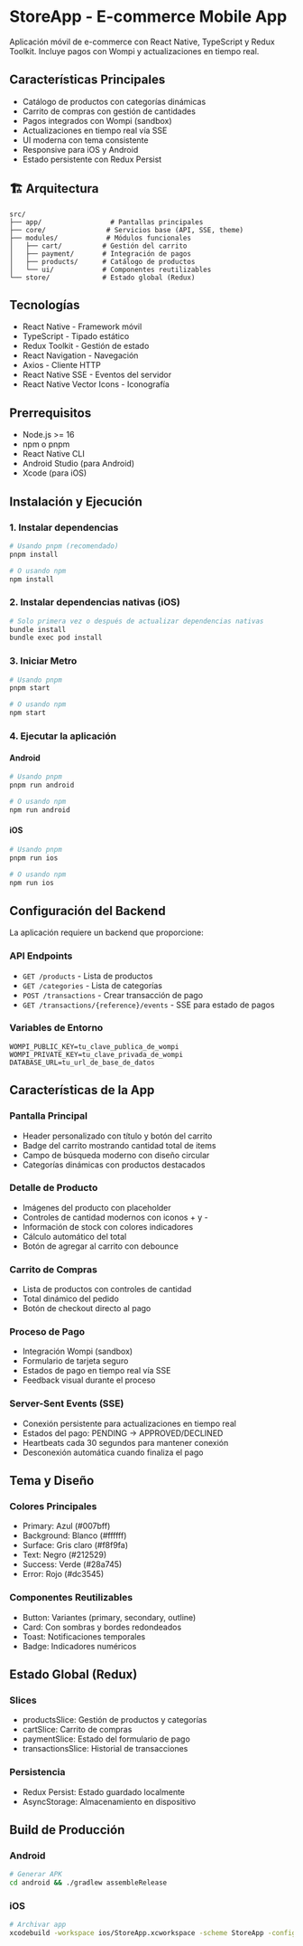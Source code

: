# StoreApp - E-commerce Mobile App

Aplicación móvil de e-commerce con React Native, TypeScript y Redux Toolkit. Incluye pagos con Wompi y actualizaciones en tiempo real.

## Características Principales

- Catálogo de productos con categorías dinámicas
- Carrito de compras con gestión de cantidades
- Pagos integrados con Wompi (sandbox)
- Actualizaciones en tiempo real vía SSE
- UI moderna con tema consistente
- Responsive para iOS y Android
- Estado persistente con Redux Persist

## 🏗️ Arquitectura

```
src/
├── app/                 # Pantallas principales
├── core/               # Servicios base (API, SSE, theme)
├── modules/            # Módulos funcionales
│   ├── cart/          # Gestión del carrito
│   ├── payment/       # Integración de pagos
│   ├── products/      # Catálogo de productos
│   └── ui/            # Componentes reutilizables
└── store/             # Estado global (Redux)
```

## Tecnologías

- React Native - Framework móvil
- TypeScript - Tipado estático
- Redux Toolkit - Gestión de estado
- React Navigation - Navegación
- Axios - Cliente HTTP
- React Native SSE - Eventos del servidor
- React Native Vector Icons - Iconografía

## Prerrequisitos

- Node.js >= 16
- npm o pnpm
- React Native CLI
- Android Studio (para Android)
- Xcode (para iOS)

## Instalación y Ejecución

### 1. Instalar dependencias

```sh
# Usando pnpm (recomendado)
pnpm install

# O usando npm
npm install
```

### 2. Instalar dependencias nativas (iOS)

```sh
# Solo primera vez o después de actualizar dependencias nativas
bundle install
bundle exec pod install
```

### 3. Iniciar Metro

```sh
# Usando pnpm
pnpm start

# O usando npm
npm start
```

### 4. Ejecutar la aplicación

#### Android
```sh
# Usando pnpm
pnpm run android

# O usando npm
npm run android
```

#### iOS
```sh
# Usando pnpm
pnpm run ios

# O usando npm
npm run ios
```

## Configuración del Backend

La aplicación requiere un backend que proporcione:

### API Endpoints
- `GET /products` - Lista de productos
- `GET /categories` - Lista de categorías
- `POST /transactions` - Crear transacción de pago
- `GET /transactions/{reference}/events` - SSE para estado de pagos

### Variables de Entorno
```env
WOMPI_PUBLIC_KEY=tu_clave_publica_de_wompi
WOMPI_PRIVATE_KEY=tu_clave_privada_de_wompi
DATABASE_URL=tu_url_de_base_de_datos
```

## Características de la App

### Pantalla Principal
- Header personalizado con título y botón del carrito
- Badge del carrito mostrando cantidad total de items
- Campo de búsqueda moderno con diseño circular
- Categorías dinámicas con productos destacados

### Detalle de Producto
- Imágenes del producto con placeholder
- Controles de cantidad modernos con iconos + y -
- Información de stock con colores indicadores
- Cálculo automático del total
- Botón de agregar al carrito con debounce

### Carrito de Compras
- Lista de productos con controles de cantidad
- Total dinámico del pedido
- Botón de checkout directo al pago

### Proceso de Pago
- Integración Wompi (sandbox)
- Formulario de tarjeta seguro
- Estados de pago en tiempo real vía SSE
- Feedback visual durante el proceso

### Server-Sent Events (SSE)
- Conexión persistente para actualizaciones en tiempo real
- Estados del pago: PENDING → APPROVED/DECLINED
- Heartbeats cada 30 segundos para mantener conexión
- Desconexión automática cuando finaliza el pago

## Tema y Diseño

### Colores Principales
- Primary: Azul (#007bff)
- Background: Blanco (#ffffff)
- Surface: Gris claro (#f8f9fa)
- Text: Negro (#212529)
- Success: Verde (#28a745)
- Error: Rojo (#dc3545)

### Componentes Reutilizables
- Button: Variantes (primary, secondary, outline)
- Card: Con sombras y bordes redondeados
- Toast: Notificaciones temporales
- Badge: Indicadores numéricos

## Estado Global (Redux)

### Slices
- productsSlice: Gestión de productos y categorías
- cartSlice: Carrito de compras
- paymentSlice: Estado del formulario de pago
- transactionsSlice: Historial de transacciones

### Persistencia
- Redux Persist: Estado guardado localmente
- AsyncStorage: Almacenamiento en dispositivo

## Build de Producción

### Android
```sh
# Generar APK
cd android && ./gradlew assembleRelease
```

### iOS
```sh
# Archivar app
xcodebuild -workspace ios/StoreApp.xcworkspace -scheme StoreApp -configuration Release archive
```
